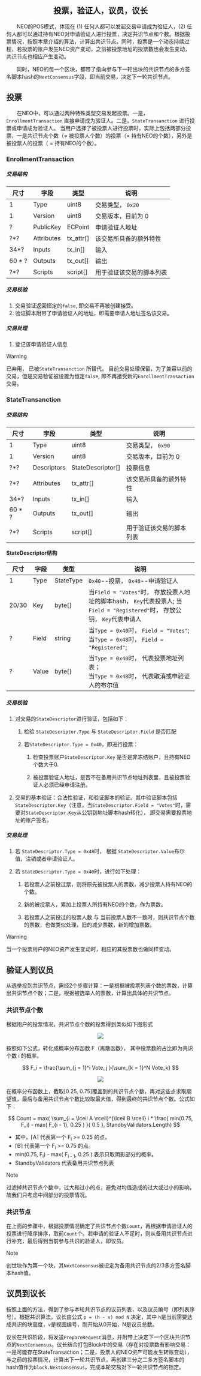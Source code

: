 <center><h2>投票，验证人，议员，议长</h2></center>


&emsp;&emsp;NEO的POS模式，体现在 (1) 任何人都可以发起交易申请成为验证人，(2) 任何人都可以通过持有NEO对申请验证人进行投票，决定共识节点和个数。根据投票情况，按照本章介绍的算法，计算出共识节点。同时，投票是一个动态持续过程，若投票的账户发生NEO资产变动，之前被投票地址的投票数也会发生变动，共识节点也相应产生变动。

&emsp;&emsp;同时，NEO的每一个区块，都带了指向参与下一轮出块的共识节点的多方签名脚本hash的`NextConsensus`字段，即当前交易，决定下一轮共识节点。

## 投票


&emsp;&emsp;在NEO中，可以通过两种特殊类型交易发起投票。一是，`EnrollmentTransaction` 直接申请成为验证人。二是，`StateTransanction` 进行投票或申请成为验证人。 当用户选择了被投票人进行投票时，实际上包括两部分投票，一是共识节点个数（= 被投票人个数）的投票（= 持有NEO的个数），另外是被投票人的投票（ = 持有NEO的个数）。


### EnrollmentTransaction

##### **交易结构**

| 尺寸 | 字段 | 类型 | 说明 |
|-----|------|------|------|
| 1 | Type | uint8 | 交易类型， `0x20` |
| 1 | Version | uint8 | 	交易版本，目前为 0 |
| ? | PublicKey | ECPoint | 申请验证人地址 |
| ?*? | Attributes | tx_attr[]| 该交易所具备的额外特性 |
| 34*? | Inputs |  tx_in[] | 输入 |
| 60 * ? | Outputs | tx_out[] | 输出 |
| ?*? | Scripts | script[] | 用于验证该交易的脚本列表 |

##### **交易校验**

1. 交易验证返回恒定的`false`, 即交易不再被创建接受。
2. 验证脚本附带了申请验证人的地址，即需要申请人地址签名该交易。


##### **交易处理**

1. 登记该申请验证人信息

> [!Warning]
> 已弃用， 已被`StateTransanction` 所替代。 目前交易处理保留，为了兼容以前的交易，但是交易验证被设置为恒定`false`, 即不再接受新的`EnrollmentTransaction`交易。


### StateTransanction

##### **交易结构**

| 尺寸 | 字段 | 类型 | 说明 |
|-----|------|------|------|
| 1 | Type | uint8 | 交易类型， `0x90` |
| 1 | Version | uint8 | 	交易版本，目前为 0 |
| ?*?   | Descriptors | StateDescriptor[] | 投票信息  |
| ?*? | Attributes | tx_attr[]| 该交易所具备的额外特性 |
| 34*? | Inputs |  tx_in[] | 输入 |
| 60 * ? | Outputs | tx_out[] | 输出 |
| ?*? | Scripts | script[] | 用于验证该交易的脚本列表 |

**StateDescriptor结构**

| 尺寸  |   字段  | 类型 |  说明 |
|-------|---------|------|-------|
| 1  | Type |  StateType | `0x40`--投票， `0x48`--申请验证人 |
| 20/30 |  Key | byte[] |  当`Field = "Votes"`时， 存放投票人地址的脚本hash， `Key`代表投票人; 当`Field = "Registered"`时， 存放公钥， `Key`代表申请人  | 
| ? | Field | string |  当`Type = 0x40`时， `Field = "Votes"`; <br/>当`Type = 0x48`时， `Field = "Registered"`; |
| ? | Value | byte[] | 当`Type = 0x40`时， 代表投票地址列表； <br/> 当`Type = 0x48`时， 代表取消或申验证人的布尔值  |



#####  **交易校验**

1. 对交易的`StateDescriptor`进行验证，包括如下：
   1. 检验 `StateDescriptor.Type` 与  `StateDescriptor.Field` 是否匹配
  
   2. 若`StateDescriptor.Type = 0x40`，即进行投票：
       1. 检查投票账户`StateDescriptor.Key` 是否是非冻结账户，且持有NEO个数大于0.
       
       2. 被投票验证人地址，是否不在备用共识节点地址列表里，且被投票验证人必须已经申请注册。

2. 交易的基本验证：合法性验证，和验证脚本的验证。其中验证脚本包括`StateDescriptor.Key`（注意，当`StateDescriptor.Field = "Votes"`时，需要对`StateDescriptor.Key`从公钥到地址脚本hash转化）， 即交易需要投票地址的账户签名。


#####  **交易处理**

1. 若 `StateDescriptor.Type = 0x48`时， 根据 `StateDescriptor.Value`布尔值，注销或者申请验证人。

2. 若 `StateDescriptor.Type = 0x40`时，进行如下处理：
    1. 若投票人之前投过票，则将原先被投票人的票数，减少投票人持有NEO的个数。

    2. 新的被投票人，累加上投票人所持有NEO的个数，作为票数。

    3. 若投票人之前投过的投票人数 与 当前投票人数不一致时，则共识节点个数的票数，也做类似处理，旧的减少票数，新的增加票数。


> [!Warning]
> 当一个投票用户的NEO资产发生变动时，相应的其投票数也做同样变动。



## 验证人到议员


从选举投到共识节点，需经2个步骤计算：一是根据被投票列表个数的票数，计算出共识节点个数；二是，根据被选举人的票数，计算出具体的共识节点。


### 共识节点个数


<script type="text/javascript" src="http://cdn.mathjax.org/mathjax/latest/MathJax.js?config=default"></script>



根据用户的投票情况，共识节点个数的投票得到类似如下图形式


<p align="center"><img src="../../images/consensus/calculate_consensus_count_0.jpg" /><br></p>

按照如下公式，转化成概率分布函数 F（离散函数）， 其中投票数的占比即为共识个数 i 的概率。

$$
F_i = \frac{\sum_{j = 1}^i Vote_j }{\sum_{k = 1}^N Vote_k}
$$


<p align="center"><img src="../../images/consensus/calculate_consensus_count_1.jpg" /><br></p>


在概率分布函数上，截取[0.25, 0.75]覆盖到的共识节点个数，再对这些点求取期望值，最后与备用共识节点个数比较取最大值，得到最终的共识节点个数。公式如下：

$$
Count = max( \sum_{i = \lceil A \rceil}^{\lceil B \rceil} i *  \frac{ min(0.75, F_i) - max( F_{i - 1}, 0.25 ) }{ 0.5 }, StandbyValidators.Length)
$$

- 其中，⌈A⌉ 代表第一个 F<sub>i</sub> >= 0.25 的点， 
- ⌈B⌉ 代表第一个  F<sub>i</sub> >= 0.75 的点。
- min(0.75, F<sub>i</sub>) - max( F<sub>i - 1</sub>, 0.25 )  表示只取阴影部分的概率。
- StandbyValidators 代表备用共识节点列表

> [!Note]
> 过滤掉共识节点个数中，过大和过小的点，避免对均值造成的过大或过小的影响，故我们只考虑中间部分的投票情况。


### 共识节点


在上面的步骤中，根据投票情况确定了共识节点个数`Count`，再根据申请验证人的投票进行降序排序，取前`Count`个。若申请的验证人不足时，则从备用共识节点进行补充，最后得到当前参与共识的验证人，即议员。


> [!Note]
> 创世块作为第一个块，其`NextConsensus`被设定为备用共识节点的2/3多方签名脚本hash值。

## 议员到议长


按照上面的方法，得到了参与本轮共识节点的议员列表，以及议员编号（即列表序号）。根据共识算法，议长由公式 `p = (h - v) mod N` 决定，其中 `h`是当前需要达成共识的块高度，`v`是视图编号，刚开始从0开始，N是议员总数。 


议长在共识阶段，将发送`PrepareRequest`消息，并附带上决定下一个区块共识节点的`NextConsensus`。议长结合打包Block中的交易（存在对投票数有影响交易：一是可能存在StateTransaction；二是，投票人的NEO资产可能发生转账变动），与之前的投票情况，计算出下一轮共识节点，再创建三分之二多方签名脚本的hash值作为`block.NextConsensus`，完成本轮交易对下一轮共识节点的锁定。

